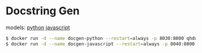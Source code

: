 # Docstring Gen

models: [python](https://huggingface.co/kdf/python-docstring-generation) [javascript](https://huggingface.co/kdf/javascript-docstring-generation)

```bash
$ docker run -d --name docgen-python --restart=always -p 8030:8000 qhduan/docgen:python
$ docker run -d --name docgen-javascript --restart=always -p 8040:8000 qhduan/docgen:javascript
```